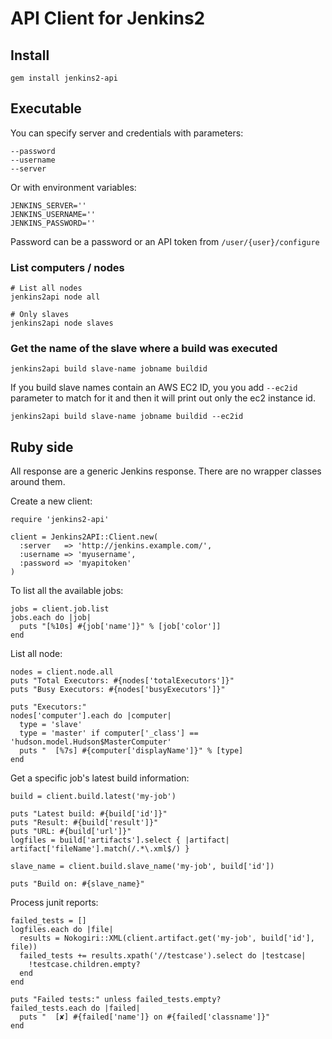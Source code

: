 # API Client for Jenkins2

## Install

```
gem install jenkins2-api
```

## Executable

You can specify server and credentials with parameters:

```
--password
--username
--server
```

Or with environment variables:

```
JENKINS_SERVER=''
JENKINS_USERNAME=''
JENKINS_PASSWORD=''
```

Password can be a password or an API token from `/user/{user}/configure`

### List computers / nodes

```
# List all nodes
jenkins2api node all

# Only slaves
jenkins2api node slaves
```

### Get the name of the slave where a build was executed

```
jenkins2api build slave-name jobname buildid
```

If you build slave names contain an AWS EC2 ID, you you add `--ec2id` parameter to match for it
and then it will print out only the ec2 instance id.

```
jenkins2api build slave-name jobname buildid --ec2id
```

## Ruby side

All response are a generic Jenkins response. There are no wrapper classes around them.

Create a new client:

```
require 'jenkins2-api'

client = Jenkins2API::Client.new(
  :server   => 'http://jenkins.example.com/',
  :username => 'myusername',
  :password => 'myapitoken'
)
```

To list all the available jobs:

```
jobs = client.job.list
jobs.each do |job|
  puts "[%10s] #{job['name']}" % [job['color']]
end
```

List all node:

```
nodes = client.node.all
puts "Total Executors: #{nodes['totalExecutors']}"
puts "Busy Executors: #{nodes['busyExecutors']}"

puts "Executors:"
nodes['computer'].each do |computer|
  type = 'slave'
  type = 'master' if computer['_class'] == 'hudson.model.Hudson$MasterComputer'
  puts "  [%7s] #{computer['displayName']}" % [type]
end
```

Get a specific job's latest build information:

```
build = client.build.latest('my-job')

puts "Latest build: #{build['id']}"
puts "Result: #{build['result']}"
puts "URL: #{build['url']}"
logfiles = build['artifacts'].select { |artifact| artifact['fileName'].match(/.*\.xml$/) }

slave_name = client.build.slave_name('my-job', build['id'])

puts "Build on: #{slave_name}"
```

Process junit reports:

```
failed_tests = []
logfiles.each do |file|
  results = Nokogiri::XML(client.artifact.get('my-job', build['id'], file))
  failed_tests += results.xpath('//testcase').select do |testcase|
    !testcase.children.empty?
  end
end

puts "Failed tests:" unless failed_tests.empty?
failed_tests.each do |failed|
  puts "  [✘] #{failed['name']} on #{failed['classname']}"
end
```
